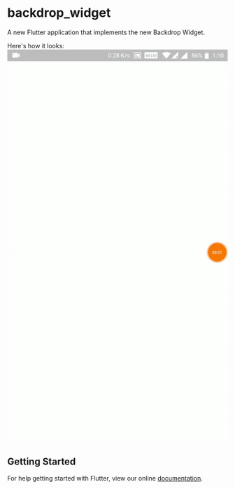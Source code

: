 # backdrop_widget

A new Flutter application that implements the new Backdrop Widget.

Here's how it looks: 
![Alt text](/BackDrop.gif?raw=true "Flutter BackDrop Widget")

## Getting Started

For help getting started with Flutter, view our online
[documentation](https://flutter.io/).
